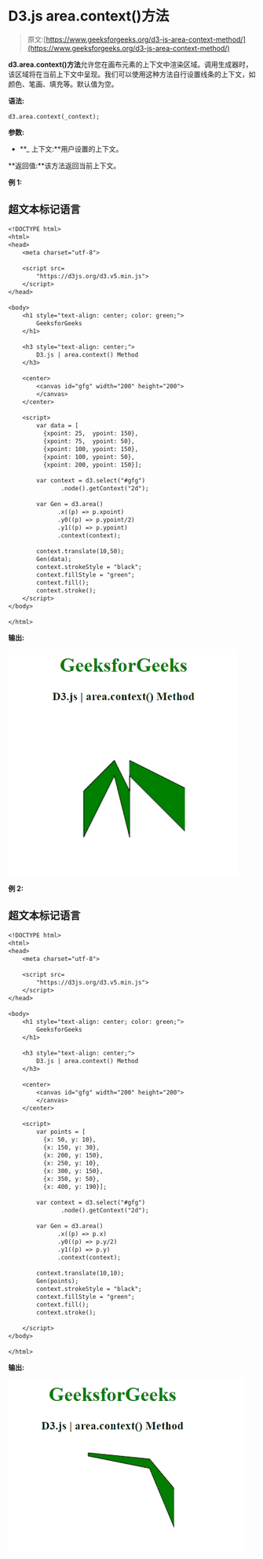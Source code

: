 # D3.js area.context()方法

> 原文:[https://www.geeksforgeeks.org/d3-js-area-context-method/](https://www.geeksforgeeks.org/d3-js-area-context-method/)

**d3.area.context()方法**允许您在画布元素的上下文中渲染区域。调用生成器时，该区域将在当前上下文中呈现。我们可以使用这种方法自行设置线条的上下文，如颜色、笔画、填充等。默认值为空。

**语法:**

```
d3.area.context(_context);

```

**参数:**

*   **_ 上下文:**用户设置的上下文。

**返回值:**该方法返回当前上下文。

**例 1:**

## 超文本标记语言

```
<!DOCTYPE html>
<html>
<head>
    <meta charset="utf-8">

    <script src=
        "https://d3js.org/d3.v5.min.js">
    </script>
</head>

<body>
    <h1 style="text-align: center; color: green;">
        GeeksforGeeks
    </h1>

    <h3 style="text-align: center;">
        D3.js | area.context() Method
    </h3>

    <center>
        <canvas id="gfg" width="200" height="200">
        </canvas>
    </center>

    <script>
        var data = [
          {xpoint: 25,  ypoint: 150},
          {xpoint: 75,  ypoint: 50},
          {xpoint: 100, ypoint: 150},
          {xpoint: 100, ypoint: 50},
          {xpoint: 200, ypoint: 150}];

        var context = d3.select("#gfg")
               .node().getContext("2d");

        var Gen = d3.area()
              .x((p) => p.xpoint)
              .y0((p) => p.ypoint/2)
              .y1((p) => p.ypoint)
              .context(context);

        context.translate(10,50);              
        Gen(data);
        context.strokeStyle = "black";
        context.fillStyle = "green";
        context.fill();
        context.stroke();
    </script>
</body>

</html>
```

**输出:**

![](img/819b508d762edc59884434e4bd4f12d2.png)

**例 2:**

## 超文本标记语言

```
<!DOCTYPE html>
<html>
<head>
    <meta charset="utf-8">

    <script src=
        "https://d3js.org/d3.v5.min.js">
    </script>
</head>

<body>
    <h1 style="text-align: center; color: green;">
        GeeksforGeeks
    </h1>

    <h3 style="text-align: center;">
        D3.js | area.context() Method
    </h3>

    <center>
        <canvas id="gfg" width="200" height="200">
        </canvas>
    </center>

    <script>
        var points = [
          {x: 50, y: 10},
          {x: 150, y: 30},
          {x: 200, y: 150},
          {x: 250, y: 10},
          {x: 300, y: 150},
          {x: 350, y: 50},
          {x: 400, y: 190}];

        var context = d3.select("#gfg")
               .node().getContext("2d");

        var Gen = d3.area()
              .x((p) => p.x)
              .y0((p) => p.y/2)
              .y1((p) => p.y)
              .context(context);

        context.translate(10,10);              
        Gen(points);
        context.strokeStyle = "black";
        context.fillStyle = "green";
        context.fill();
        context.stroke();

    </script>
</body>

</html>
```

**输出:**

![](img/022dc58aa32b3b1a2176581c301374f4.png)
